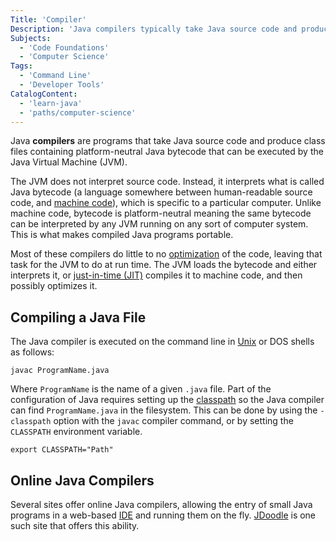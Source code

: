 ```yaml
---
Title: 'Compiler'
Description: 'Java compilers typically take Java source code and produce class files containing platform-neutral Java bytecode that can be executed by the Java Virtual Machine (JVM).'
Subjects:
  - 'Code Foundations'
  - 'Computer Science'
Tags:
  - 'Command Line'
  - 'Developer Tools'
CatalogContent:
  - 'learn-java'
  - 'paths/computer-science'
---
```


Java **compilers** are programs that take Java source code and produce class files containing platform-neutral Java bytecode that can be executed by the Java Virtual Machine (JVM).

The JVM does not interpret source code. Instead, it interprets what is called Java bytecode (a language somewhere between human-readable source code, and [machine code](https://www.codecademy.com/resources/docs/general/machine-code)), which is specific to a particular computer. Unlike machine code, bytecode is platform-neutral meaning the same bytecode can be interpreted by any JVM running on any sort of computer system. This is what makes compiled Java programs portable.

Most of these compilers do little to no [optimization](https://en.wikipedia.org/wiki/Program_optimization) of the code, leaving that task for the JVM to do at run time. The JVM loads the bytecode and either interprets it, or [just-in-time (JIT)](https://en.wikipedia.org/wiki/Just-in-time_compilation) compiles it to machine code, and then possibly optimizes it.

## Compiling a Java File

The Java compiler is executed on the command line in [Unix](https://www.codecademy.com/resources/docs/general/unix) or DOS shells as follows:

```shell
javac ProgramName.java
```

Where `ProgramName` is the name of a given `.java` file. Part of the configuration of Java requires setting up the [classpath](https://en.wikipedia.org/wiki/Classpath) so the Java compiler can find `ProgramName.java` in the filesystem. This can be done by using the `-classpath` option with the `javac` compiler command, or by setting the `CLASSPATH` environment variable.

```shell
export CLASSPATH="Path"
```

## Online Java Compilers

Several sites offer online Java compilers, allowing the entry of small Java programs in a web-based [IDE](https://www.codecademy.com/resources/docs/general/ide) and running them on the fly. [JDoodle](https://www.jdoodle.com/online-java-compiler/) is one such site that offers this ability.
